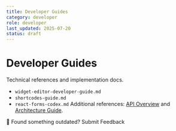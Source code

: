 ```yaml
---
title: Developer Guides
category: developer
role: developer
last_updated: 2025-07-20
status: draft
---
```


# Developer Guides

Technical references and implementation docs.

- `widget-editor-developer-guide.md`
- `shortcodes-guide.md`
- `react-forms-codex.md`
Additional references: [API Overview](../api/README.md) and [Architecture Guide](../architecture/dev-structure.md).

💬 Found something outdated? Submit Feedback
